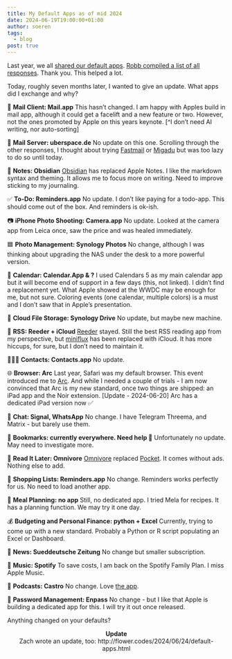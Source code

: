 ```yaml
---
title: My Default Apps as of mid 2024
date: 2024-06-19T19:00:00+01:00
author: soeren
tags:
  - blog
post: true
---
```


Last year, we all [shared our default apps](/2023/default-apps-2023/). [Robb compiled a list of all responses](https://defaults.rknight.me/). Thank you. This helped a lot. 

Today, roughly seven months later, I wanted to give an update. What apps did I exchange and why?

📨 **Mail Client: Mail.app**
This hasn’t changed. I am happy with Apples build in mail app, although it could get a facelift and a new feature or two. However, not the ones promoted by Apple on this years keynote. [^I don’t need AI writing, nor auto-sorting]

📮 **Mail Server: uberspace.de**
No update on this one. Scrolling through the other responses, I thought about trying [Fastmail](https://www.fastmail.com/) or [Migadu](https://www.migadu.com/) but was too lazy to do so until today. 

📝 **Notes: Obsidian**
[Obsidian](https://obsidian.md/) has replaced Apple Notes. I like the markdown syntax and theming. It allows me to focus more on writing. Need to improve sticking to my journaling. 

✅ **To-Do: Reminders.app**
No update. I don’t like paying for a todo-app. This should come out of the box. And reminders is ok-ish. 

📷 **iPhone Photo Shooting: Camera.app**
No update. Looked at the camera app from Leica once, saw the price and was healed immediately. 

🟦 **Photo Management: Synology Photos**
No change, although I was thinking about upgrading the NAS under the desk to a more powerful version. 

📆 **Calendar: Calendar.App & ?**
I used Calendars 5 as my main calendar app but it will become end of support in a few days (this, not linked). I didn’t find a replacement yet. What Apple showed at the WWDC may be enough for me, but not sure. Coloring events (one calendar, multiple colors) is a must and I don’t saw that in Apple’s presentation. 

📁 **Cloud File Storage: Synology Drive**
No update, but maybe new machine. 

📖 **RSS: Reeder + iCloud**
[Reeder](https://apps.apple.com/de/app/reeder-5/id1529445840) stayed. Still the best RSS reading app from my perspective, but [miniflux](https://miniflux.app/) has been replaced with iCloud. It has more hiccups, for sure, but I don’t need to maintain it. 

🙍🏻‍♂️ **Contacts: Contacts.app**
No update. 

🌐 **Browser: Arc**
Last year, Safari was my default browser. This event introduced me to [Arc](https://arc.net/). And while I needed a couple of trials - I am now convinced that Arc is my new standard, once two things are shipped: an iPad app and the Noir extension. 
[Update - 2024-06-20] Arc has a dedicated iPad version now ✅

💬 **Chat: Signal, WhatsApp**
No change. I have Telegram Threema, and Matrix - but barely use them. 

🔖 **Bookmarks: currently everywhere. Need help 🫠**
Unfortunately no update. May need to investigate more. 

📑 **Read It Later: Omnivore**
[Omnivore](https://omnivore.app/) replaced [Pocket](https://getpocket.com/de/home). It comes without ads. Nothing else to add. 

🛒 **Shopping Lists: Reminders.app**
No change. Reminders works perfectly for us. No need to load another app. 

🍴 **Meal Planning: no app**
Still, no dedicated app. I tried Mela for recipes. It has a planning function. We may try it one day. 

💰 **Budgeting and Personal Finance: python + Excel**
Currently, trying to come up with a new standard. Probably a Python or R script populating an Excel or Dashboard. 

📰 **News: Sueddeutsche Zeitung**
No change but smaller subscription. 

🎵 **Music: Spotify**
To save costs, I am back on the Spotify Family Plan. I miss Apple Music. 

🎤 **Podcasts: Castro**
No change. Love [the app](https://apps.apple.com/de/app/castro-podcast-player/id1080840241). 

🔐 **Password Management: Enpass**
No change - but I like that Apple is building a dedicated app for this. I will try it out once released. 

Anything changed on your defaults? 


<article class="yellow" style="text-align: center;">
  <b>Update</b>
  <br>
  Zach wrote an update, too: http://flower.codes/2024/06/24/default-apps.html
</article>